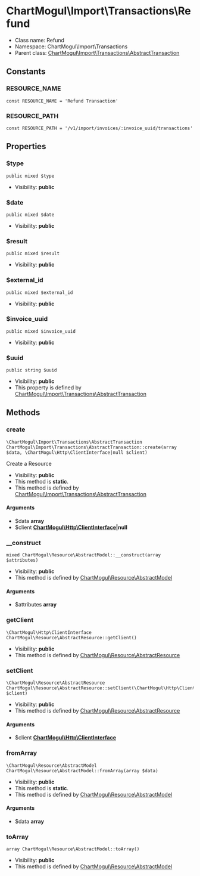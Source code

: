 ChartMogul\Import\Transactions\Refund
===============






* Class name: Refund
* Namespace: ChartMogul\Import\Transactions
* Parent class: [ChartMogul\Import\Transactions\AbstractTransaction](ChartMogul-Import-Transactions-AbstractTransaction.md)



Constants
----------


### RESOURCE_NAME

    const RESOURCE_NAME = 'Refund Transaction'





### RESOURCE_PATH

    const RESOURCE_PATH = '/v1/import/invoices/:invoice_uuid/transactions'





Properties
----------


### $type

    public mixed $type





* Visibility: **public**


### $date

    public mixed $date





* Visibility: **public**


### $result

    public mixed $result





* Visibility: **public**


### $external_id

    public mixed $external_id





* Visibility: **public**


### $invoice_uuid

    public mixed $invoice_uuid





* Visibility: **public**


### $uuid

    public string $uuid





* Visibility: **public**
* This property is defined by [ChartMogul\Import\Transactions\AbstractTransaction](ChartMogul-Import-Transactions-AbstractTransaction.md)


Methods
-------


### create

    \ChartMogul\Import\Transactions\AbstractTransaction ChartMogul\Import\Transactions\AbstractTransaction::create(array $data, \ChartMogul\Http\ClientInterface|null $client)

Create a Resource



* Visibility: **public**
* This method is **static**.
* This method is defined by [ChartMogul\Import\Transactions\AbstractTransaction](ChartMogul-Import-Transactions-AbstractTransaction.md)


#### Arguments
* $data **array**
* $client **[ChartMogul\Http\ClientInterface](ChartMogul-Http-ClientInterface.md)|null**



### __construct

    mixed ChartMogul\Resource\AbstractModel::__construct(array $attributes)





* Visibility: **public**
* This method is defined by [ChartMogul\Resource\AbstractModel](ChartMogul-Resource-AbstractModel.md)


#### Arguments
* $attributes **array**



### getClient

    \ChartMogul\Http\ClientInterface ChartMogul\Resource\AbstractResource::getClient()





* Visibility: **public**
* This method is defined by [ChartMogul\Resource\AbstractResource](ChartMogul-Resource-AbstractResource.md)




### setClient

    \ChartMogul\Resource\AbstractResource ChartMogul\Resource\AbstractResource::setClient(\ChartMogul\Http\ClientInterface $client)





* Visibility: **public**
* This method is defined by [ChartMogul\Resource\AbstractResource](ChartMogul-Resource-AbstractResource.md)


#### Arguments
* $client **[ChartMogul\Http\ClientInterface](ChartMogul-Http-ClientInterface.md)**



### fromArray

    \ChartMogul\Resource\AbstractModel ChartMogul\Resource\AbstractModel::fromArray(array $data)





* Visibility: **public**
* This method is **static**.
* This method is defined by [ChartMogul\Resource\AbstractModel](ChartMogul-Resource-AbstractModel.md)


#### Arguments
* $data **array**



### toArray

    array ChartMogul\Resource\AbstractModel::toArray()





* Visibility: **public**
* This method is defined by [ChartMogul\Resource\AbstractModel](ChartMogul-Resource-AbstractModel.md)



